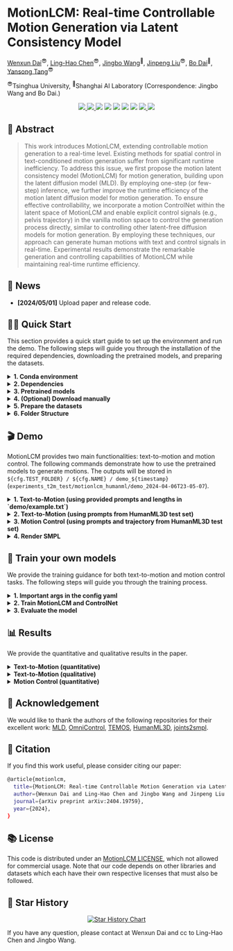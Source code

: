 # MotionLCM: Real-time Controllable Motion Generation via Latent Consistency Model

[Wenxun Dai](https://github.com/Dai-Wenxun)<sup>😎</sup>, [Ling-Hao Chen](https://lhchen.top)<sup>😎</sup>, [Jingbo Wang](https://wangjingbo1219.github.io)<sup>🥳</sup>, [Jinpeng Liu](https://moonsliu.github.io/)<sup>😎</sup>, [Bo Dai](https://daibo.info/)<sup>🥳</sup>, [Yansong Tang](https://andytang15.github.io)<sup>😎</sup>


<sup>😎</sup>Tsinghua University, <sup>🥳</sup>Shanghai AI Laboratory (Correspondence: Jingbo Wang and Bo Dai.)

<p align="center">
  <a href='https://arxiv.org/abs/2404.19759'>
  <img src='https://img.shields.io/badge/Arxiv-2404.19759-A42C25?style=flat&logo=arXiv&logoColor=A42C25'>
  </a> 
  <a href='https://arxiv.org/pdf/2404.19759.pdf'>
  <img src='https://img.shields.io/badge/Paper-PDF-purple?style=flat&logo=arXiv&logoColor=yellow'>
  </a> 
  <img src='https://img.shields.io/badge/%F0%9F%A4%97%20Hugging%20Face-Spaces-yellow'></a>
  <a href='https://github.com/Dai-Wenxun/MotionLCM'>
  <a href='https://dai-wenxun.github.io/MotionLCM-page'>
  <img src='https://img.shields.io/badge/Project-Page-%23df5b46?style=flat&logo=Google%20chrome&logoColor=%23df5b46'></a> 
  <a href='https://youtu.be/BhrGmJYaRE4'>
  <img src='https://img.shields.io/badge/YouTube-Video-EA3323?style=flat&logo=youtube&logoColor=EA3323'></a> 
  <a href='https://www.bilibili.com/video/BV1uT421y7AN/'>
  <img src='https://img.shields.io/badge/Bilibili-Video-4EABE6?style=flat&logo=Bilibili&logoColor=4EABE6'></a>
  <a href='https://huggingface.co/spaces/wxDai/MotionLCM/'>
  <img src='https://img.shields.io/badge/GitHub-Code-black?style=flat&logo=github&logoColor=white'></a> 
  <a href='LICENSE'>
  <img src='https://img.shields.io/badge/License-MotionLCM-blue.svg'>
  </a> 
  <a href="" target='_blank'>
  <img src="https://visitor-badge.laobi.icu/badge?page_id=Dai-Wenxun.MotionLCM&left_color=gray&right_color=%2342b983">
  </a> 
</p>


## 🤩 Abstract

> This work introduces MotionLCM, extending controllable motion generation to a real-time level. 
Existing methods for spatial control in text-conditioned motion generation suffer from significant runtime inefficiency. 
To address this issue, we first propose the motion latent consistency model (MotionLCM) for motion generation, 
building upon the latent diffusion model (MLD). By employing one-step (or few-step) inference, 
we further improve the runtime efficiency of the motion latent diffusion model for motion generation. 
To ensure effective controllability, we incorporate a motion ControlNet within the latent space of MotionLCM 
and enable explicit control signals (e.g., pelvis trajectory) in the vanilla motion space to control the generation process directly, 
similar to controlling other latent-free diffusion models for motion generation. By employing these techniques, 
our approach can generate human motions with text and control signals in real-time. 
Experimental results demonstrate the remarkable generation and controlling capabilities of MotionLCM while maintaining real-time runtime efficiency.

## 📢 News

- **[2024/05/01]** Upload paper and release code.

## 👨‍🏫 Quick Start

This section provides a quick start guide to set up the environment and run the demo. The following steps will guide you through the installation of the required dependencies, downloading the pretrained models, and preparing the datasets. 

<details>
  <summary><b> 1. Conda environment </b></summary>

```
conda create python=3.10 --name motionlcm
conda activate motionlcm
```

Install the packages in `requirements.txt` and install [PyTorch 1.13.1](https://pytorch.org/).

```
pip install -r requirements.txt
```

We test our code on Python 3.10.12 and PyTorch 1.13.1.

</details>

<details>
  <summary><b> 2. Dependencies </b></summary>

Run the script to download dependencies materials:

```
bash prepare/download_glove.sh
bash prepare/download_t2m_evaluators.sh
bash prepare/prepare_t5.sh
bash prepare/download_smpl_models.sh
```

</details>

<details>
  <summary><b> 3. Pretrained models </b></summary>

Run the script to download the pretrained models:

```
bash prepare/download_pretrained_models.sh
```

The folders `experiments_t2m` and `experiments_control` store pretrained models for text-to-motion and motion control respectively.

</details>


<details>
  <summary><b> 4. (Optional) Download manually </b></summary>

Visit the [Google Driver](https://drive.google.com/drive/folders/1SIhb6srXWS0PNvZ2fs40QiE3Rk764u6z?usp=sharing) to download the previous dependencies and models.

</details>

<details>
  <summary><b> 5. Prepare the datasets </b></summary>

Please refer to [HumanML3D](https://github.com/EricGuo5513/HumanML3D) for text-to-motion dataset setup. Copy the result dataset to our repository:
```
cp -r ../HumanML3D/HumanML3D ./datasets/humanml3d
```

</details>

<details>
  <summary><b> 6. Folder Structure </b></summary>

After the whole setup pipeline, the folder structure will look like:

```
MotionLCM
├── configs
├── datasets
│   ├── humanml3d
│   │   ├── new_joint_vecs
│   │   ├── new_joints
│   │   ├── texts
│   │   ├── Mean.npy
│   │   ├── Std.npy
│   │   ├── ...
│   └── humanml_spatial_norm
│       ├── Mean_raw.npy
│       └── Std_raw.npy
├── deps
│   ├── glove
│   ├── sentence-t5-large
|   ├── smpl_models
│   └── t2m
├── experiments_control
│   ├── mld_humanml
│   │   └── mld_humanml.ckpt
│   └── motionlcm_humanml
│       └── motionlcm_humanml.ckpt
├── experiments_t2m
│   ├── mld_humanml
│   │   └── mld_humanml.ckpt
│   └── motionlcm_humanml
│       └── motionlcm_humanml.ckpt
├── ...
```

</details>

## 🎬 Demo

MotionLCM provides two main functionalities: text-to-motion and motion control. The following commands demonstrate how to use the pretrained models to generate motions. The outputs will be stored in `${cfg.TEST_FOLDER} / ${cfg.NAME} / demo_${timestamp}` (`experiments_t2m_test/motionlcm_humanml/demo_2024-04-06T23-05-07`).

<details>
  <summary><b> 1. Text-to-Motion (using provided prompts and lengths in `demo/example.txt`) </b></summary>

```
python demo.py --cfg configs/motionlcm_t2m.yaml --example assets/example.txt
```
</details>

<details>
  <summary><b> 2. Text-to-Motion (using prompts from HumanML3D test set) </b></summary>

```
python demo.py --cfg configs/motionlcm_t2m.yaml
```
</details>

<details>
  <summary><b> 3. Motion Control (using prompts and trajectory from HumanML3D test set) </b></summary>

```
python demo.py --cfg configs/motionlcm_control.yaml
```

</details>

<details>
  <summary><b> 4. Render SMPL </b></summary>

After running the demo, the output folder will store the stick figure animation for each generated motion (e.g., `assets/example.gif`).

![example](assets/example.gif)

To record the necessary information about the generated motion, a pickle file with the following keys will be saved simultaneously (e.g., `assets/example.pkl`):

- `joints (numpy.ndarray)`: The XYZ positions of the generated motion with the shape of `(nframes, njoints, 3)`.
- `text (str)`: The text prompt.
- `length (int)`: The length of the generated motion.
- `hint (numpy.ndarray)`: The trajectory for motion control (optional).

<details>
  <summary><b> 4.1 Create SMPL meshes </b></summary>

To create SMPL meshes for a specific pickle file, let's use `assets/example.pkl` as an example:

```
python fit.py --pkl assets/example.pkl
```

The SMPL meshes (numpy array) will be stored in `assets/example_mesh.pkl` with the shape `(nframes, 6890, 3)`.

You can also fit all pickle files within a folder. The code will traverse all `.pkl` files in the directory and filter out files that have already been fitted.

```
python fit.py --dir assets/
```

</details>

<details>
  <summary><b> 4.2 Render SMPL meshes </b></summary>

Refer to [TEMOS-Rendering motions](https://github.com/Mathux/TEMOS) for blender setup (only **Installation** section). 

We support three rendering modes for SMPL mesh, namely `sequence` (default), `video` and `frame`.

<details>
  <summary><b> 4.2.1 sequence </b></summary>

```
YOUR_BLENDER_PATH/blender --background --python render.py -- --pkl assets/example_mesh.pkl --mode sequence --num 8
```

You will get a rendered image of `num=8` keyframes as shown in `assets/example_mesh.png`. The darker the color, the later the time.

<img src="assets/example_mesh_show.png" alt="example" width="30%">

</details>

<details>
  <summary><b> 4.2.2 video </b></summary>

```
YOUR_BLENDER_PATH/blender --background --python render.py -- --pkl assets/example_mesh.pkl --mode video --fps 20
```

You will get a rendered video with `fps=20` as shown in `assets/example_mesh.mp4`.

![example](assets/example_mesh_show.gif)

</details>

<details>
  <summary><b> 4.2.3 frame </b></summary>

```
YOUR_BLENDER_PATH/blender --background --python render.py -- --pkl assets/example_mesh.pkl --mode frame --exact_frame 0.5
```

You will get a rendered image of the keyframe at `exact_frame=0.5` (i.e., the middle frame) as shown in `assets/example_mesh_0.5.png`.

<img src="assets/example_mesh_0.5_show.png" alt="example" width="25%">

</details>

</details>

</details>

## 🚀 Train your own models

We provide the training guidance for both text-to-motion and motion control tasks. The following steps will guide you through the training process.

<details>
  <summary><b> 1. Important args in the config yaml </b></summary>

The parameters required for model training and testing are recorded in the corresponding YAML file (e.g., `configs/motionlcm_t2m.yaml`). Below are some of the important parameters in the file:

- `${FOLDER}`: The folder for the specific training task (i.e., `experiments_t2m` and `experiments_control`).
- `${TEST_FOLDER}`: The folder for the specific testing task (i.e., `experiments_t2m_test` and `experiments_control_test`).
- `${NAME}`: The name of the model (e.g., `motionlcm_humanml`). `${FOLDER}`, `${NAME}`, and the current timestamp constitute the training output folder (for example, `experiments_t2m/motionlcm_humanml/2024-04-06T23-05-07`). The same applies to `${TEST_FOLDER}` for testing.
- `${TRAIN.PRETRAINED}`: The path of the pretrained model.
- `${TEST.CHECKPOINTS}`: The path of the testing model.

</details>

<details>
  <summary><b> 2. Train MotionLCM and ControlNet </b></summary>

#### 2.1. Ready to train MotionLCM model

Please first check the parameters in `configs/motionlcm_t2m.yaml`. Then, run the following command:

```
python -m train_motionlcm --cfg configs/motionlcm_t2m.yaml
```

#### 2.2. Ready to train motion ControlNet

Please update the parameters in `configs/motionlcm_control.yaml`. Then, run the following command:

```
python -m train_motion_control --cfg configs/motionlcm_control.yaml
```

</details>

<details>
  <summary><b> 3. Evaluate the model </b></summary>

Text-to-Motion: 

```
python -m test --cfg configs/motionlcm_t2m.yaml
```

Motion Control:

```
python -m test --cfg configs/motionlcm_control.yaml
```

</details>

## 📊 Results

We provide the quantitative and qualitative results in the paper. 

<details>
  <summary><b> Text-to-Motion (quantitative)  </b></summary>

<img src="assets/quantitative_t2m.png" alt="example" width="100%">
</details>

<details>
  <summary><b> Text-to-Motion (qualitative)  </b></summary>

<img src="assets/qualitative_t2m.png" alt="example" width="100%">
</details>

<details>
  <summary><b> Motion Control (quantitative)  </b></summary>

<img src="assets/quantitative_mc.png" alt="example" width="100%">
</details>

## 🌹 Acknowledgement

We would like to thank the authors of the following repositories for their excellent work: 
[MLD](https://github.com/ChenFengYe/motion-latent-diffusion), 
[OmniControl](https://github.com/neu-vi/omnicontrol), 
[TEMOS](https://github.com/Mathux/TEMOS),
[HumanML3D](https://github.com/EricGuo5513/HumanML3D),
[joints2smpl](https://github.com/wangsen1312/joints2smpl).

## 📜 Citation

If you find this work useful, please consider citing our paper:

```bash
@article{motionlcm,
  title={MotionLCM: Real-time Controllable Motion Generation via Latent Consistency Model},
  author={Wenxun Dai and Ling-Hao Chen and Jingbo Wang and Jinpeng Liu and Bo Dai and Yansong Tang},
  journal={arXiv preprint arXiv:2404.19759},
  year={2024},
}
```


## 📚 License

This code is distributed under an [MotionLCM LICENSE](LICENSE), which not allowed for commercial usage. Note that our code depends on other libraries and datasets which each have their own respective licenses that must also be followed.


## 🌟 Star History

<p align="center">
    <a href="https://star-history.com/#Dai-Wenxun/MotionLCM" target="_blank">
        <img width="500" src="https://api.star-history.com/svg?repos=Dai-Wenxun/MotionLCM&type=Date" alt="Star History Chart">
    </a>
<p>

If you have any question, please contact at Wenxun Dai and cc to Ling-Hao Chen and Jingbo Wang.
